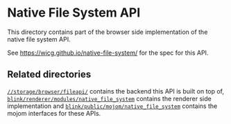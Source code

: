 # Native File System API

This directory contains part of the browser side implementation of the
native file system API.

See https://wicg.github.io/native-file-system/ for the spec for this API.

## Related directories

[`//storage/browser/fileapi/`](../../../storage/browser/fileapi) contains the
backend this API is built on top of,
[`blink/renderer/modules/native_file_system`](../../../third_party/blink/renderer/modules/native_file_system)
contains the renderer side implementation and
[`blink/public/mojom/native_file_system`](../../../third_party/blink/public/mojom/native_file_system)
contains the mojom interfaces for these APIs.
